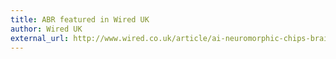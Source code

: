```yaml
---
title: ABR featured in Wired UK
author: Wired UK
external_url: http://www.wired.co.uk/article/ai-neuromorphic-chips-brains
---
```


